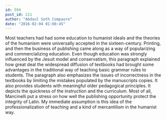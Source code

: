 ```yaml
---
id: 594
post_id: 211
author: "Abdoul Seth Compaore"
date: "2016-02-04 01:08:45"
---
```

Most teachers had had some education to humanist ideals and the theories of the humanism were universally accepted in the sixteen-century. Printing, and then the business of publishing came along as a way of popularizing and commercializing education. Even though education was strongly influenced by the Jesuit model and conservatism, this paragraph explained how great deal the widespread diffusion of textbooks had brought some advantages in the traditional way of teaching basic grammar rules to students. The paragraph also emphasizes the issues of incorrectness in the textbooks by limiting the mistakes populated by the manuscripts copies. It also provides students with meaningful older pedagogical principles. It depicts the quickness of the instruction and the curriculum. Most of all, Mancinelli put a stress on how well the publishing opportunity protect the integrity of Latin. My immediate assumption is this idea of the professionalization of teaching and a kind of mercantilism in the humanist way.

